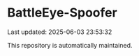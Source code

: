 # BattleEye-Spoofer

Last updated: 2025-06-03 23:53:32

This repository is automatically maintained.
